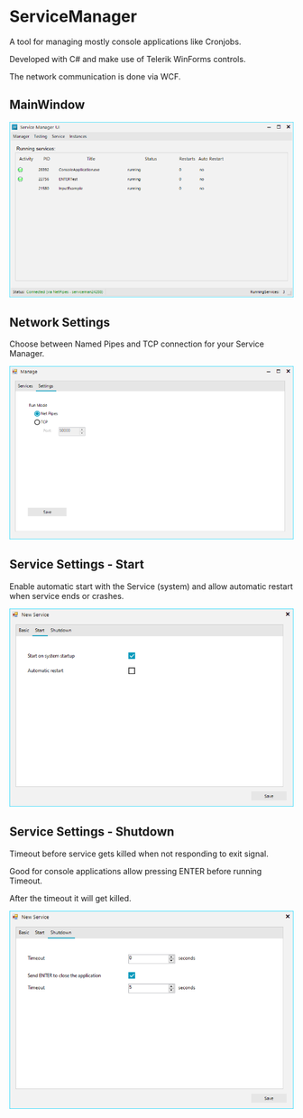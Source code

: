 # ServiceManager
A tool for managing mostly console applications like Cronjobs.

Developed with C# and make use of Telerik WinForms controls.

The network communication is done via WCF.

## MainWindow

<img src="Screens/Mainwindow.png" />


## Network Settings

Choose between Named Pipes and TCP connection for your Service Manager.

<img src="Screens/Settings.png" />

## Service Settings - Start

Enable automatic start with the Service (system) and allow automatic restart when service ends or crashes.

<img src="Screens/Settings_1.png" />

## Service Settings - Shutdown

Timeout before service gets killed when not responding to exit signal.

Good for console applications allow pressing ENTER before running Timeout.

After the timeout it will get killed.

<img src="Screens/Settings_2.png" />